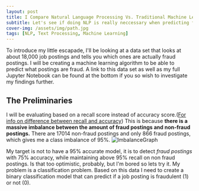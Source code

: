 ```yaml
---
layout: post
title: I Compare Natural Language Processing Vs. Traditional Machine Learning Models
subtitle: Let's see if doing NLP is really neccessary when predicting fraud in job posts
cover-img: /assets/img/path.jpg
tags: [NLP, Text Processing, Machine Learning]
---
```


To introduce my little escapade, I'll be looking at a data set that looks at about 18,000 job postings and tells you which ones are actually fraud postings. I will be creating a machine learning algorithm to be able to predict what postings are fraud. A link to this data set as well as my full Jupyter Notebook can be found at the bottom if you so wish to investigate my findings further.

## The Preliminaries

I will be evaluating based on a recall score instead of accuracy score.([For info on difference between recall and accuracy](https://towardsdatascience.com/beyond-accuracy-precision-and-recall-3da06bea9f6c))  This is because **there is a massive imbalance between the amount of fraud postings and non-fraud postings.** There are 17014 non-fraud postings and only 866 fraud postings, which gives me a class imbalance of 95%. 
![ImbalanceGraph](https://i.imgur.com/GD9YoOv.png)

My target is not to have a 95% accurate model, it is to detect *fraud postings* with 75% accuracy, while maintaining above 95% recall on non fraud postings. Is that too optimistic, probably, but I'm bored so lets try it.
My problem is a classification problem. Based on this data I need to create a binary classification model that can predict if a job posting is fraudulent (1) or not (0).
